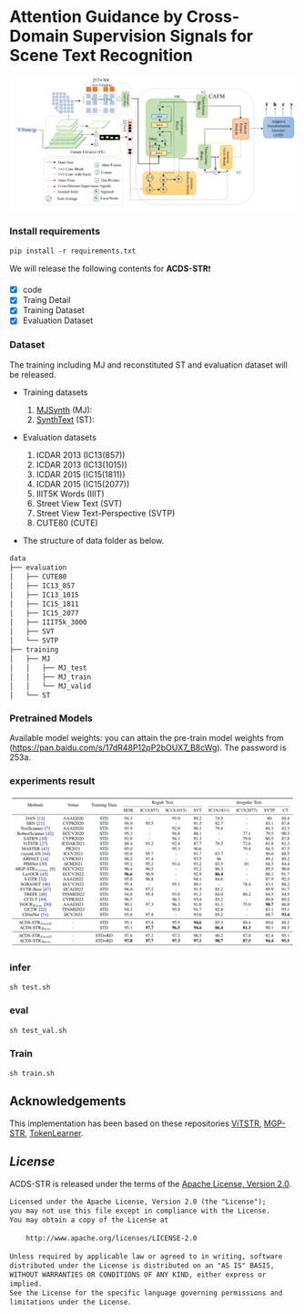# Attention Guidance by Cross-Domain Supervision Signals for Scene Text Recognition

![data_demo](/assets/images/networks.png)


### Install requirements

```
pip install -r requirements.txt
```

We will release the following contents for **ACDS-STR**:exclamation:
- [x] code
- [x] Traing Detail
- [x] Training Dataset
- [x] Evaluation Dataset

### Dataset

The training including MJ and reconstituted ST and evaluation dataset will be released.

- Training datasets

    1. [MJSynth]() (MJ): 
    2. [SynthText]() (ST):

- Evaluation datasets
    1. ICDAR 2013 (IC13(857))
    2. ICDAR 2013 (IC13(1015))
    3. ICDAR 2015 (IC15(1811))
    4. ICDAR 2015 (IC15(2077))
    5. IIIT5K Words (IIIT)
    6. Street View Text (SVT)
    7. Street View Text-Perspective (SVTP)
    8. CUTE80 (CUTE)

- The structure of data folder as below.
```
data
├── evaluation
│   ├── CUTE80
│   ├── IC13_857
|   ├── IC13_1015
│   ├── IC15_1811
│   ├── IC15_2077
│   ├── IIIT5k_3000
│   ├── SVT
│   └── SVTP
├── training
│   ├── MJ
│   │   ├── MJ_test
│   │   ├── MJ_train
│   │   └── MJ_valid
│   └── ST
```

### Pretrained Models 

Available model weights:
you can attain the pre-train model weights from (https://pan.baidu.com/s/17dR48P12pP2bOUX7_B8cWg). The password is 253a.


### experiments result
![experiments reuslts](/assets/images/experiments_result.png)

### infer
```
sh test.sh
```

### eval
```
sh test_val.sh
```

### Train
```
sh train.sh
```

## Acknowledgements
This implementation has been based on these repositories [ViTSTR](https://github.com/roatienza/deep-text-recognition-benchmark), [MGP-STR](https://github.com/AlibabaResearch/AdvancedLiterateMachinery/tree/main/OCR/MGP-STR), [TokenLearner](https://github.com/google-research/scenic/tree/main/scenic/projects/token_learner).


## *License*

ACDS-STR is released under the terms of the [Apache License, Version 2.0](LICENSE).

```
Licensed under the Apache License, Version 2.0 (the "License");
you may not use this file except in compliance with the License.
You may obtain a copy of the License at

    http://www.apache.org/licenses/LICENSE-2.0

Unless required by applicable law or agreed to in writing, software
distributed under the License is distributed on an "AS IS" BASIS,
WITHOUT WARRANTIES OR CONDITIONS OF ANY KIND, either express or implied.
See the License for the specific language governing permissions and
limitations under the License.
```

